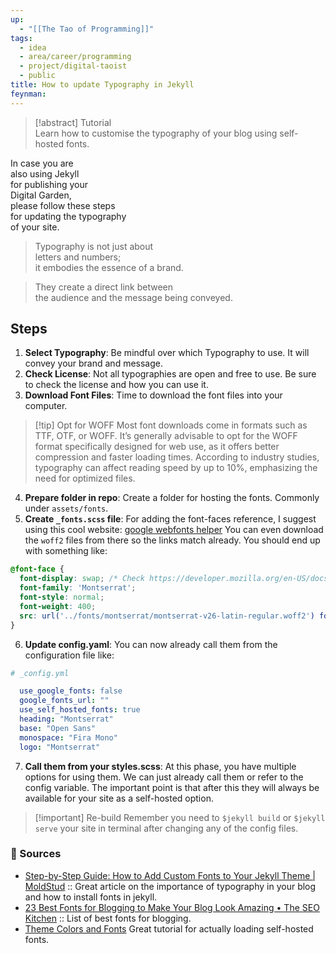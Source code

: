```yaml
---
up:
  - "[[The Tao of Programming]]"
tags:
  - idea
  - area/career/programming
  - project/digital-taoist
  - public
title: How to update Typography in Jekyll
feynman:
---
```


> [!abstract] Tutorial \
> Learn how to customise the typography of your blog using self-hosted fonts. 

In case you are \
also using Jekyll \
for publishing your \
Digital Garden, \
please follow these steps \
for updating the typography \
of your site. 

> Typography is not just about \
> letters and numbers; \
> it embodies the essence of a brand. 

> They create a direct link between \
> the audience and the message being conveyed.

## Steps 

1. **Select Typography**: Be mindful over which Typography to use. It will convey your brand and message. 
2. **Check License**: Not all typographies are open and free to use. Be sure to check the license and how you can use it. 
3. **Download Font Files**: Time to download the font files into your computer. 

> [!tip] Opt for WOFF
> Most font downloads come in formats such as TTF, OTF, or WOFF. It’s generally advisable to opt for the WOFF format specifically designed for web use, as it offers better compression and faster loading times. According to industry studies, typography can affect reading speed by up to 10%, emphasizing the need for optimized files.

4. **Prepare folder in repo**: Create a folder for hosting the fonts. Commonly under `assets/fonts`. 
5. **Create `_fonts.scss` file**: For adding the font-faces reference, I suggest using this cool website: [google webfonts helper](https://gwfh.mranftl.com/fonts) You can even download the `woff2` files from there so the links match already. You should end up with something like: 

```css
@font-face {
  font-display: swap; /* Check https://developer.mozilla.org/en-US/docs/Web/CSS/@font-face/font-display for other options. */
  font-family: 'Montserrat';
  font-style: normal;
  font-weight: 400;
  src: url('../fonts/montserrat/montserrat-v26-latin-regular.woff2') format('woff2'); /* Chrome 36+, Opera 23+, Firefox 39+, Safari 12+, iOS 10+ */
}
```

6. **Update config.yaml**: You can now already call them from the configuration file like: 

```yaml
# _config.yml

  use_google_fonts: false
  google_fonts_url: ""
  use_self_hosted_fonts: true 
  heading: "Montserrat"
  base: "Open Sans"
  monospace: "Fira Mono"
  logo: "Montserrat"
```

7. **Call them from your styles.scss**: At this phase, you have multiple options for using them. We can just already call them or refer to the config variable. The important point is that after this they will always be available for your site as a self-hosted option. 

> [!important] Re-build
> Remember you need to `$jekyll build` or `$jekyll serve` your site in terminal after changing any of the config files. 

### 🔬 Sources

- [Step-by-Step Guide: How to Add Custom Fonts to Your Jekyll Theme | MoldStud](https://moldstud.com/articles/p-comprehensive-step-by-step-instructions-for-integrating-custom-fonts-into-your-jekyll-theme) :: Great article on the importance of typography in your blog and how to install fonts in jekyll. 
- [23 Best Fonts for Blogging to Make Your Blog Look Amazing • The SEO Kitchen](https://www.theseokitchen.com/best-fonts-for-blogging) :: List of best fonts for blogging. 
- [Theme Colors and Fonts](https://www.zerostatic.io/docs/jekyll-advance/config/theme-color-font/) Great tutorial for actually loading self-hosted fonts. 
